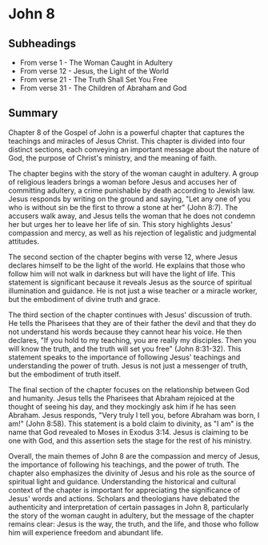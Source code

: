 # John 8

## Subheadings

* From verse 1 - The Woman Caught in Adultery
* From verse 12 - Jesus, the Light of the World
* From verse 21 - The Truth Shall Set You Free
* From verse 31 - The Children of Abraham and God

## Summary

Chapter 8 of the Gospel of John is a powerful chapter that captures the teachings and miracles of Jesus Christ. This chapter is divided into four distinct sections, each conveying an important message about the nature of God, the purpose of Christ's ministry, and the meaning of faith. 

The chapter begins with the story of the woman caught in adultery. A group of religious leaders brings a woman before Jesus and accuses her of committing adultery, a crime punishable by death according to Jewish law. Jesus responds by writing on the ground and saying, "Let any one of you who is without sin be the first to throw a stone at her" (John 8:7). The accusers walk away, and Jesus tells the woman that he does not condemn her but urges her to leave her life of sin. This story highlights Jesus' compassion and mercy, as well as his rejection of legalistic and judgmental attitudes.

The second section of the chapter begins with verse 12, where Jesus declares himself to be the light of the world. He explains that those who follow him will not walk in darkness but will have the light of life. This statement is significant because it reveals Jesus as the source of spiritual illumination and guidance. He is not just a wise teacher or a miracle worker, but the embodiment of divine truth and grace.

The third section of the chapter continues with Jesus' discussion of truth. He tells the Pharisees that they are of their father the devil and that they do not understand his words because they cannot hear his voice. He then declares, "If you hold to my teaching, you are really my disciples. Then you will know the truth, and the truth will set you free" (John 8:31-32). This statement speaks to the importance of following Jesus' teachings and understanding the power of truth. Jesus is not just a messenger of truth, but the embodiment of truth itself.

The final section of the chapter focuses on the relationship between God and humanity. Jesus tells the Pharisees that Abraham rejoiced at the thought of seeing his day, and they mockingly ask him if he has seen Abraham. Jesus responds, "Very truly I tell you, before Abraham was born, I am!" (John 8:58). This statement is a bold claim to divinity, as "I am" is the name that God revealed to Moses in Exodus 3:14. Jesus is claiming to be one with God, and this assertion sets the stage for the rest of his ministry.

Overall, the main themes of John 8 are the compassion and mercy of Jesus, the importance of following his teachings, and the power of truth. The chapter also emphasizes the divinity of Jesus and his role as the source of spiritual light and guidance. Understanding the historical and cultural context of the chapter is important for appreciating the significance of Jesus' words and actions. Scholars and theologians have debated the authenticity and interpretation of certain passages in John 8, particularly the story of the woman caught in adultery, but the message of the chapter remains clear: Jesus is the way, the truth, and the life, and those who follow him will experience freedom and abundant life.